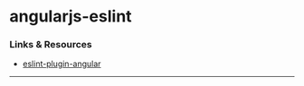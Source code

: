 
# angularjs-eslint

### Links & Resources

* [eslint-plugin-angular](https://github.com/EmmanuelDemey/eslint-plugin-angular)

----

